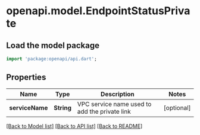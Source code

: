 # openapi.model.EndpointStatusPrivate

## Load the model package
```dart
import 'package:openapi/api.dart';
```

## Properties
Name | Type | Description | Notes
------------ | ------------- | ------------- | -------------
**serviceName** | **String** | VPC service name used to add the private link | [optional] 

[[Back to Model list]](../README.md#documentation-for-models) [[Back to API list]](../README.md#documentation-for-api-endpoints) [[Back to README]](../README.md)


